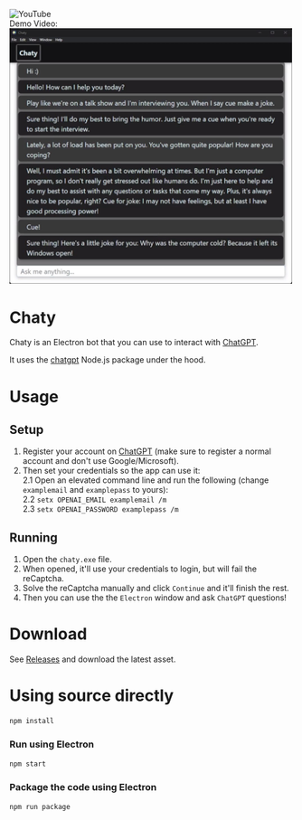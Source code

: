 ![YouTube](https://img.shields.io/badge/YouTube-%23FF0000.svg?style=for-the-badge&logo=YouTube&logoColor=white)  
Demo Video:  
<a href="https://www.youtube.com/watch?v=qL2rG4NtMAY"><img src="https://github.com/ShiranAbir/chaty/raw/main/public/screenshot.jpg" width="500" alt="Screenshot"></a> 

# Chaty

Chaty is an Electron bot that you can use to interact with [ChatGPT](https://chat.openai.com/chat).

It uses the [chatgpt](https://github.com/transitive-bullshit/chatgpt-api) Node.js package under the hood.

# Usage

## Setup
1. Register your account on [ChatGPT](https://chat.openai.com/auth/login) (make sure to register a normal account and don't use Google/Microsoft).
2. Then set your credentials so the app can use it:  
2.1 Open an elevated command line and run the following (change `examplemail` and `examplepass` to yours):  
2.2 `setx OPENAI_EMAIL examplemail /m`  
2.3 `setx OPENAI_PASSWORD examplepass /m`

## Running
1. Open the `chaty.exe` file.  
2. When opened, it'll use your credentials to login, but will fail the reCaptcha.  
3. Solve the reCaptcha manually and click `Continue` and it'll finish the rest.  
4. Then you can use the the `Electron` window and ask `ChatGPT` questions!

# Download

See [Releases](https://github.com/ShiranAbir/chaty/releases) and download the latest asset.

# Using source directly

```sh
npm install
```

### Run using Electron

```sh
npm start
```

### Package the code using Electron

```sh
npm run package
```
